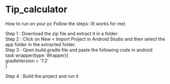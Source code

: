 # Tip_calculator

How to run on your pc
Follow the steps:
(It works for me)

Step 1 : Download the zip file and extract it in a folder. <br>
Step 2 : Click on New < Import Project in Android Studio and then select the app folder in the extracted folder. <br>
Step 3 : Open build.gradle file and paste the following code in android <br>
          task wrapper(type: Wrapper){  <br>
             gradleVersion = '7.2'      <br>
           }                            <br>
           
Step 4 : Build the project and run it 
